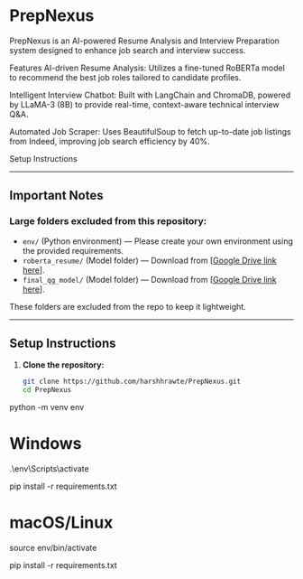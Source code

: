 # PrepNexus

PrepNexus is an AI-powered Resume Analysis and Interview Preparation system designed to enhance job search and interview success.

Features
AI-driven Resume Analysis: Utilizes a fine-tuned RoBERTa model to recommend the best job roles tailored to candidate profiles.

Intelligent Interview Chatbot: Built with LangChain and ChromaDB, powered by LLaMA-3 (8B) to provide real-time, context-aware technical interview Q&A.

Automated Job Scraper: Uses BeautifulSoup to fetch up-to-date job listings from Indeed, improving job search efficiency by 40%.

Setup Instructions 

---

## Important Notes

### Large folders excluded from this repository:
- `env/` (Python environment) — Please create your own environment using the provided requirements.
- `roberta_resume/` (Model folder) — Download from [[Google Drive link here](https://drive.google.com/drive/folders/14iv4NwmxIZd5urdG3k7zQXNcoaAGqkgH?usp=sharing)].
- `final_qg_model/` (Model folder) — Download from [[Google Drive link here](https://drive.google.com/drive/folders/14iv4NwmxIZd5urdG3k7zQXNcoaAGqkgH?usp=sharing)].

These folders are excluded from the repo to keep it lightweight.

---

## Setup Instructions

1. **Clone the repository:**

   ```bash
   git clone https://github.com/harshhrawte/PrepNexus.git
   cd PrepNexus
python -m venv env
# Windows
.\env\Scripts\activate

pip install -r requirements.txt

# macOS/Linux
source env/bin/activate

pip install -r requirements.txt
